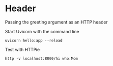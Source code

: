 # Header

Passing the greeting argument as an HTTP header

Start Uvicorn with the command line

    uvicorn hello:app --reload

Test with HTTPie

    http -v localhost:8000/hi who:Mom
